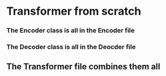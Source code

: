 # Transformer from scratch 

### The Encoder class is all in the Encoder file

### The Decoder class is all in the Deocder file

## The Transformer file combines them all 